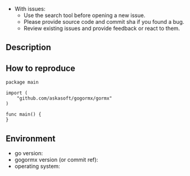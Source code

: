- With issues:
  - Use the search tool before opening a new issue.
  - Please provide source code and commit sha if you found a bug.
  - Review existing issues and provide feedback or react to them.

## Description

<!-- Description of a problem -->

## How to reproduce

<!-- The smallest possible code example to show the problem that can be compiled, like -->
```
package main

import (
	"github.com/askasoft/gogormx/gormx"
)

func main() {
}
```

## Environment

- go version:
- gogormx version (or commit ref):
- operating system:
